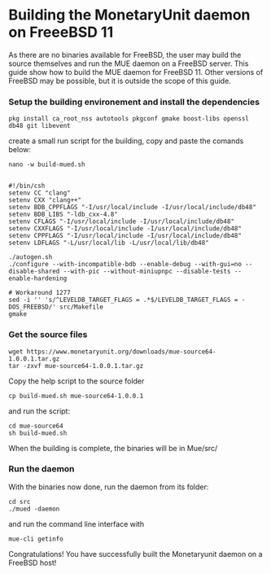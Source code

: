 # Building the MonetaryUnit daemon on FreeeBSD 11

As there are no binaries available for FreeBSD, the user may build the source themselves and run the MUE daemon on a FreeBSD server.
This guide show how to build the MUE daemon for FreeBSD 11. Other versions of FreeBSD may be possible, but it is outside the scope of this guide.

### Setup the building environement and install the dependencies

    pkg install ca_root_nss autotools pkgconf gmake boost-libs openssl db48 git libevent

create a small run script for the building, copy and paste the comands below:

    nano -w build-mued.sh


    #!/bin/csh
    setenv CC "clang"
    setenv CXX "clang++"
    setenv BDB_CPPFLAGS "-I/usr/local/include -I/usr/local/include/db48"
    setenv BDB_LIBS "-ldb_cxx-4.8"
    setenv CFLAGS "-I/usr/local/include -I/usr/local/include/db48"
    setenv CXXFLAGS "-I/usr/local/include -I/usr/local/include/db48"
    setenv CPPFLAGS "-I/usr/local/include -I/usr/local/include/db48"
    setenv LDFLAGS "-L/usr/local/lib -L/usr/local/lib/db48"

    ./autogen.sh
    ./configure --with-incompatible-bdb --enable-debug --with-gui=no --disable-shared --with-pic --without-miniupnpc --disable-tests --enable-hardening

    # Workaround 1277
    sed -i '' 's/^LEVELDB_TARGET_FLAGS = .*$/LEVELDB_TARGET_FLAGS = -DOS_FREEBSD/' src/Makefile
    gmake

### Get the source files

    wget https://www.monetaryunit.org/downloads/mue-source64-1.0.0.1.tar.gz
    tar -zxvf mue-source64-1.0.0.1.tar.gz

Copy the help script to the source folder

    cp build-mued.sh mue-source64-1.0.0.1

and run the script:

    cd mue-source64
    sh build-mued.sh

When the building is complete, the binaries will be in Mue/src/

### Run the daemon

With the binaries now done, run the daemon from its folder:

    cd src
    ./mued -daemon
    
and run the command line interface with

    mue-cli getinfo

Congratulations! You have successfully built the Monetaryunit daemon on a FreeBSD host!
